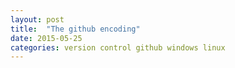 ```yaml
---
layout: post
title:  "The github encoding"
date: 2015-05-25
categories: version control github windows linux
---
```


[dos2unix]:			http://dos2unix.sourceforge.net/






















